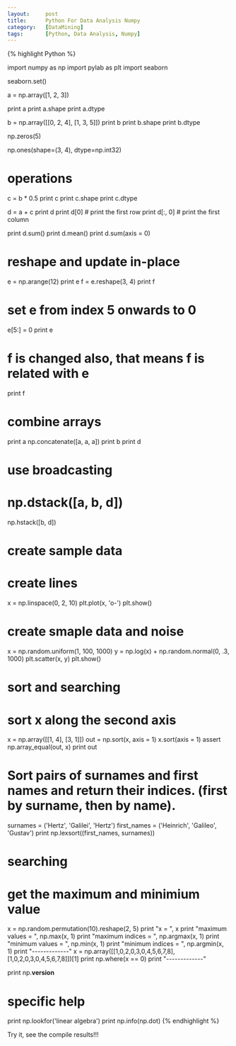 ```yaml
---
layout:     post
title:      Python For Data Analysis Numpy
category:   [DataMining] 
tags:		[Python, Data Analysis, Numpy]
---
```


{% highlight Python %}

import numpy as np
import pylab as plt
import seaborn

seaborn.set()

a = np.array([1, 2, 3])

print a
print a.shape
print a.dtype

b = np.array([[0, 2, 4], [1, 3, 5]])
print b
print b.shape
print b.dtype

np.zeros(5)

np.ones(shape=(3, 4), dtype=np.int32)

# operations
c = b * 0.5
print c
print c.shape
print c.dtype

d = a + c
print d
print d[0]   # print the first row
print d[:, 0]   # print the first column

print d.sum()
print d.mean()
print d.sum(axis = 0)

# reshape and update in-place
e = np.arange(12)
print e
f = e.reshape(3, 4)
print f
# set e from index 5 onwards to 0
e[5:] = 0
print e
# f is changed also, that means f is related with e
print f

# combine arrays
print a
np.concatenate([a, a, a])
print b
print d
# use broadcasting
# np.dstack([a, b, d])
np.hstack([b, d])


# create sample data
# create lines
x = np.linspace(0, 2, 10)
plt.plot(x, 'o-')
plt.show()
# create smaple data and noise
x = np.random.uniform(1, 100, 1000)
y = np.log(x) + np.random.normal(0, .3, 1000)
plt.scatter(x, y)
plt.show()

#  sort and searching
# sort x along the second axis
x = np.array([[1, 4], [3, 1]])
out = np.sort(x, axis = 1)
x.sort(axis = 1)
assert np.array_equal(out, x)
print out
# Sort pairs of surnames and first names and return their indices. (first by surname, then by name).
surnames =    ('Hertz',    'Galilei', 'Hertz')
first_names = ('Heinrich', 'Galileo', 'Gustav')
print np.lexsort((first_names, surnames))
# searching
# get the maximum and minimium value
x = np.random.permutation(10).reshape(2, 5)
print "x = ", x
print "maximum values = ", np.max(x, 1)
print "maximum indices = ", np.argmax(x, 1)
print "minimum values = ", np.min(x, 1)
print "minimum indices = ", np.argmin(x, 1)
print "-------------"
x = np.array([[1,0,2,0,3,0,4,5,6,7,8], [1,0,2,0,3,0,4,5,6,7,8]])[1]
print np.where(x == 0)
print "-------------"

print np.__version__
# specific help
print np.lookfor('linear algebra')
print np.info(np.dot)
{% endhighlight %}

Try it, see the compile results!!!